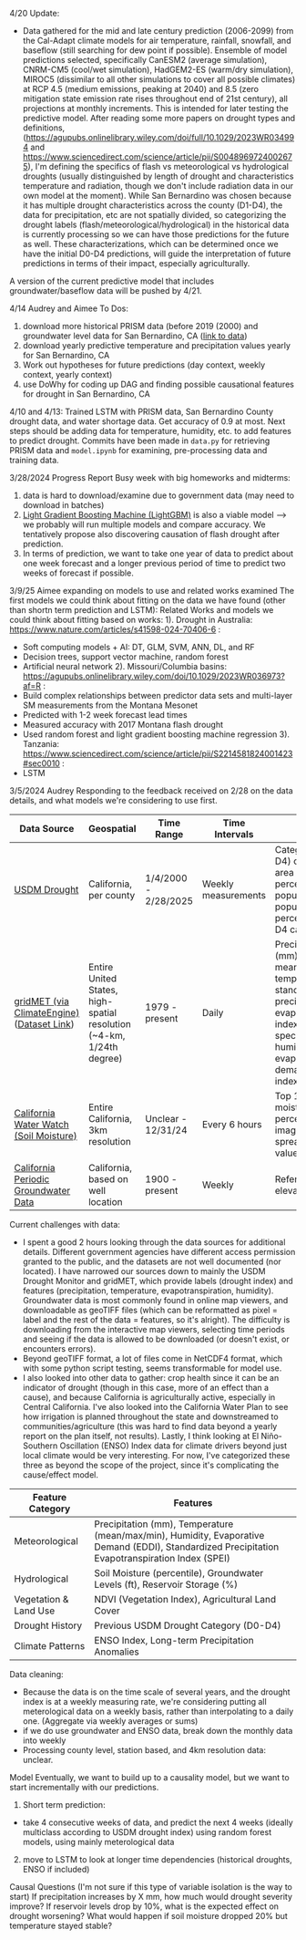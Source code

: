 4/20 Update: 
- Data gathered for the mid and late century prediction (2006-2099) from the Cal-Adapt climate models for air temperature, rainfall, snowfall, and baseflow (still searching for dew point if possible). Ensemble of model predictions selected, specifically CanESM2 (average simulation), CNRM-CM5 (cool/wet simulation), HadGEM2-ES (warm/dry simulation), MIROC5 (dissimilar to all other simulations to cover all possible climates) at RCP 4.5 (medium emissions, peaking at 2040) and 8.5 (zero mitigation state emission rate rises throughout end of 21st century), all projections at monthly increments. This is intended for later testing the predictive model. After reading some more papers on drought types and definitions, (https://agupubs.onlinelibrary.wiley.com/doi/full/10.1029/2023WR034994 and https://www.sciencedirect.com/science/article/pii/S0048969724002675), I'm defining the specifics of flash vs meteorological vs hydrological droughts (usually distinguished by length of drought and characteristics temperature and radiation, though we don't include radiation data in our own model at the moment). While San Bernardino was chosen because it has multiple drought characteristics across the county (D1-D4), the data for precipitation, etc are not spatially divided, so categorizing the drought labels (flash/meteorological/hydrological) in the historical data is currently processing so we can have those predictions for the future as well. These characterizations, which can be determined once we have the initial D0-D4 predictions, will guide the interpretation of future predictions in terms of their impact, especially agriculturally. 

A version of the current predictive model that includes groundwater/baseflow data will be pushed by 4/21. 

4/14 Audrey and Aimee To Dos:
1. download more historical PRISM data (before 2019 (2000) and groundwater level data for San Bernardino, CA ([link to data](https://nwis.waterdata.usgs.gov/ca/nwis/dv?county_cd=06071&format=csv&site_status=all&referred_module=gw&begin_date=2000-01-01&end_date=2025-04-13&list_of_search_criteria=county_cd%2Crealtime_parameter_selection&range_selection=date_range))
2. download yearly predictive temperature and precipitation values yearly for San Bernardino, CA
3. Work out hypotheses for future predictions (day context, weekly context, yearly context)
4. use DoWhy for coding up DAG and finding possible causational features for drought in San Bernardino, CA

4/10 and 4/13:
Trained LSTM with PRISM data, San Bernardino County drought data, and water shortage data. Get accuracy of 0.9 at most. Next steps should be adding data for temperature, humidity, etc. to add features to predict drought. Commits have been made in `data.py` for retrieving PRISM data and `model.ipynb` for examining, pre-processing data and training data.

3/28/2024 Progress Report
Busy week with big homeworks and midterms:
1. data is hard to download/examine due to government data (may need to download in batches)
2. [Light Gradient Boosting Machine (LightGBM)](https://agupubs.onlinelibrary.wiley.com/doi/10.1029/2024GL111134?af=R#:~:text=Of%20which%2C%20soil%20moisture%20is,.%2C%202019%2C%202023) is also a viable model --> we probably will run multiple models and compare accuracy. We tentatively propose also discovering causation of flash drought after prediction.
3. In terms of prediction, we want to take one year of data to predict about one week forecast and a longer previous period of time to predict two weeks of forecast if possible.

3/9/25 Aimee expanding on models to use and related works examined
The first models we could think about fitting on the data we have found (other than shortn term prediction and LSTM):
Related Works and models we could think about fitting based on works:
1). Drought in Australia: https://www.nature.com/articles/s41598-024-70406-6 :
- Soft computing models + AI: DT, GLM, SVM, ANN, DL, and RF
- Decision trees, support vector machine, random forest
- Artificial neural network
2). Missouri/Columbia basins: https://agupubs.onlinelibrary.wiley.com/doi/10.1029/2023WR036973?af=R :
- Build complex relationships between predictor data sets and multi-layer SM measurements from the Montana Mesonet
- Predicted with 1-2 week forecast lead times
- Measured accuracy with 2017 Montana flash drought
- Used random forest and light gradient boosting machine regression
3). Tanzania: https://www.sciencedirect.com/science/article/pii/S2214581824001423#sec0010 :
- LSTM

3/5/2024 Audrey 
Responding to the feedback received on 2/28 on the data details, and what models we're considering to use first. 

| Data Source | Geospatial | Time Range | Time Intervals | Units |
|-------------|------------|------------|---------------|-------|
| [USDM Drought](https://droughtmonitor.unl.edu/DmData/DataTables.aspx?county,06029) | California, per county | 1/4/2000 - 2/28/2025 | Weekly measurements | Categorical (D0-D4) or cumulative area (mi²), percent area, population, population percentage in D0-D4 categories |
| [gridMET (via ClimateEngine)](https://app.climateengine.org/climateEngine) ([Dataset Link](https://www.sciencebase.gov/catalog/item/6372cd09d34ed907bf6c6ab1)) | Entire United States, high-spatial resolution (~4-km, 1/24th degree) | 1979 - present | Daily | Precipitation (mm), mean/max/min temperature, standardized precipitation evapotranspiration index (SPEI), specific/relative humidity, evaporative demand drought index (EDDI) |
| [California Water Watch (Soil Moisture)](https://cww.water.ca.gov/maps?tab=soil) | Entire California, 3km resolution | Unclear - 12/31/24 | Every 6 hours | Top 100 cm of soil moisture percentile (Geotiff images, no spreadsheet values) |
| [California Periodic Groundwater Data](https://data.cnra.ca.gov/dataset/periodic-groundwater-level-measurements/resource/bfa9f262-24a1-45bd-8dc8-138bc8107266) | California, based on well location | 1900 - present | Weekly | Reference point to elevation in feet |

Current challenges with data: 
- I spent a good 2 hours looking through the data sources for additional details. Different government agencies have different access permission granted to the public, and the datasets are not well documented (nor located). I have narrowed our sources down to mainly the USDM Drought Monitor and gridMET, which provide labels (drought index) and features (precipitation, temperature, evapotranspiration, humidity). Groundwater data is most commonly found in online map viewers, and downloadable as geoTIFF files (which can be reformatted as pixel = label and the rest of the data = features, so it's alright). The difficulty is downloading from the interactive map viewers, selecting time periods and seeing if the data is allowed to be downloaded (or doesn't exist, or encounters errors).
- Beyond geoTIFF format, a lot of files come in NetCDF4 format, which with some python script testing, seems transformable for model use. 
- I also looked into other data to gather: crop health since it can be an indicator of drought (though in this case, more of an effect than a cause), and because California is agriculturally active, especially in Central California. I've also looked into the California Water Plan to see how irrigation is planned throughout the state and downstreamed to communities/agriculture (this was hard to find data beyond a yearly report on the plan itself, not results). Lastly, I think looking at El Niño-Southern Oscillation (ENSO) Index
data for climate drivers beyond just local climate would be very interesting. For now, I've categorized these three as beyond the scope of the project, since it's complicating the cause/effect model.

| Feature Category       | Features |
|------------------------|----------------------------------------------------------------|
| Meteorological   | Precipitation (mm), Temperature (mean/max/min), Humidity, Evaporative Demand (EDDI), Standardized Precipitation Evapotranspiration Index (SPEI) |
| Hydrological      | Soil Moisture (percentile), Groundwater Levels (ft), Reservoir Storage (%) |
| Vegetation & Land Use | NDVI (Vegetation Index), Agricultural Land Cover |
| Drought History  | Previous USDM Drought Category (D0-D4) |
| Climate Patterns   | ENSO Index, Long-term Precipitation Anomalies |

Data cleaning: 
- Because the data is on the time scale of several years, and the drought index is at a weekly measuring rate, we're considering putting all meterological data on a weekly basis, rather than interpolating to a daily one. (Aggregate via weekly averages or sums)
- if we do use groundwater and ENSO data, break down the monthly data into weekly
- Processing county level, station based, and 4km resolution data: unclear. 

Model 
Eventually, we want to build up to a causality model, but we want to start incrementally with our predictions.
1) Short term prediction:
- take 4 consecutive weeks of data, and predict the next 4 weeks (ideally multiclass according to USDM drought index) using random forest models, using mainly meterological data
2) move to LSTM to look at longer time dependencies (historical droughts, ENSO if included)


Causal Questions (I'm not sure if this type of variable isolation is the way to start) 
If precipitation increases by X mm, how much would drought severity improve?
If reservoir levels drop by 10%, what is the expected effect on drought worsening?
What would happen if soil moisture dropped 20% but temperature stayed stable?


